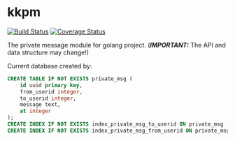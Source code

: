 # kkpm 
[![Build Status](https://travis-ci.org/drkaka/kkpm.svg)](https://travis-ci.org/drkaka/kkpm)
[![Coverage Status](https://codecov.io/github/drkaka/kkpm/coverage.svg?branch=master)](https://codecov.io/github/drkaka/kkpm?branch=master)  

The private message module for golang project. (***IMPORTANT:*** The API and data structure may change!)

Current database created by:

```sql  
CREATE TABLE IF NOT EXISTS private_msg (
    id uuid primary key,
    from_userid integer,
    to_userid integer,
    message text,
    at integer
);
CREATE INDEX IF NOT EXISTS index_private_msg_to_userid ON private_msg (to_userid);
CREATE INDEX IF NOT EXISTS index_private_msg_from_userid ON private_msg (from_userid);
```